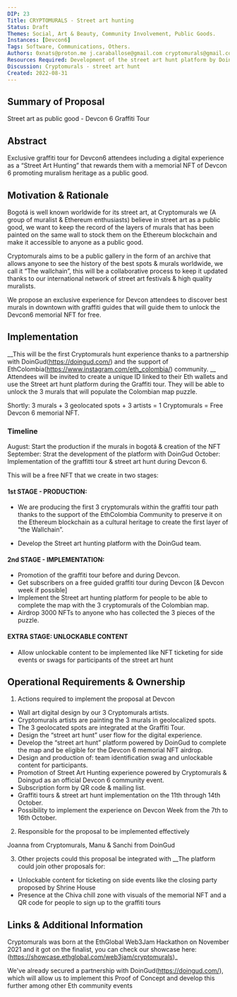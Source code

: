 ```yaml
---
DIP: 23
Title: CRYPTOMURALS - Street art hunting
Status: Draft
Themes: Social, Art & Beauty, Community Involvement, Public Goods.
Instances: [Devcon6]
Tags: Software, Communications, Others.
Authors: 0xnats@proton.me j.caraballose@gmail.com cryptomurals@gmail.com manu@doingud.com sanchit@doingud.com
Resources Required: Development of the street art hunt platform by DoinGud, Production of 3 murals in Bogotá by ELAR,GAVILÁN & TONRA, Graffiti tour guides for 4 days, operations support.
Discussion: Cryptomurals - street art hunt
Created: 2022-08-31
---
```


## Summary of Proposal

Street art as public good - Devcon 6 Graffiti Tour

## Abstract

Exclusive graffiti tour for Devcon6 attendees including a digital experience as a “Street Art Hunting” that rewards them with a memorial NFT of Devcon 6 promoting muralism heritage as a public good.

## Motivation & Rationale

Bogotá is well known worldwide for its street art, at Cryptomurals we (A group of muralist & Ethereum enthusiasts) believe in street art as a public good, we want to keep the record of the layers of murals that has been painted on the same wall to stock them on the Ethereum blockchain and make it accessible to anyone as a public good.

Cryptomurals aims to be a public gallery in the form of an archive that allows anyone to see the history of the best spots & murals worldwide, we call it “The wallchain”, this will be a collaborative process to keep it updated thanks to our international network of street art festivals & high quality muralists.

We propose an exclusive experience for Devcon attendees to discover best murals in downtown with graffiti guides that will guide them to unlock the Devcon6 memorial NFT for free.

## Implementation

__This will be the first Cryptomurals hunt experience thanks to a partnership with DoinGud(https://doingud.com/) and the support of EthColombia(https://www.instagram.com/eth_colombia/) community. __
Attendees will be invited to create a unique ID linked to their Eth wallets and use the Street art hunt platform during the Graffiti tour. They will be able to unlock the 3 murals that will populate the Colombian map puzzle.

Shortly: 3 murals + 3 geolocated spots + 3 artists = 1 Cryptomurals = Free Devcon 6 memorial NFT.

### Timeline

August: Start the production if the murals in bogotá & creation of the NFT
September: Strat the development of the platform with DoinGud
October: Implementation of the graffitti tour & street art hunt during Devcon 6.

This will be a free NFT that we create in two stages:

#### 1st STAGE - PRODUCTION:
- We are producing the first 3 cryptomurals within the graffiti tour path thanks to the support of the EthColombia Community to preserve it on the Ethereum blockchain as a cultural heritage to create the first layer of “the Wallchain”.

- Develop the Street art hunting platform with the DoinGud team.

#### 2nd STAGE - IMPLEMENTATION:

- Promotion of the graffiti tour before and during Devcon.
- Get subscribers on a free guided graffiti tour during Devcon [& Devcon week if possible]
- Implement the Street art hunting platform for people to be able to complete the map with the 3 cryptomurals of the Colombian map.
- Airdrop 3000 NFTs to anyone who has collected the 3 pieces of the puzzle.

#### EXTRA STAGE: UNLOCKABLE CONTENT
- Allow unlockable content to be implemented like NFT ticketing for side events or swags for participants of the street art hunt

## Operational Requirements & Ownership

1. Actions required to implement the proposal at Devcon
- Wall art digital design by our 3 Cryptomurals artists.
- Cryptomurals artists are painting the 3 murals in geolocalized spots.
- The 3 geolocated spots are integrated at the Graffiti Tour.
- Design the “street art hunt” user flow for the digital experience.
- Develop the “street art hunt” platform powered by DoinGud to complete the map and be eligible for the Devcon 6 memorial NFT airdrop.
- Design and production of: team identification swag and unlockable content for participants.
- Promotion of Street Art Hunting experience powered by Cryptomurals & Doingud as an official Devcon 6 community event.
- Subscription form by QR code & mailing list.
- Graffiti tours & street art hunt implementation on the 11th through 14th October.
- Possibility to implement the experience on Devcon Week from the 7th to 16th October.

2. Responsible for the proposal to be implemented effectively

Joanna from Cryptomurals, Manu & Sanchi from DoinGud

3. Other projects could this proposal be integrated with
__The platform could join other proposals for:
- Unlockable content for ticketing on side events like the closing party proposed by Shrine House
- Presence at the Chiva chill zone with visuals of the memorial NFT and a QR code for people to sign up to the graffiti tours

## Links & Additional Information

Cryptomurals was born at the EthGlobal Web3Jam Hackathon on November 2021 and it got on the finalist, you can check our showcase here: (https://showcase.ethglobal.com/web3jam/cryptomurals)_

We've already secured a partnership with DoinGud(https://doingud.com/), which will allow us to implement this Proof of Concept and develop this further among other Eth community events
